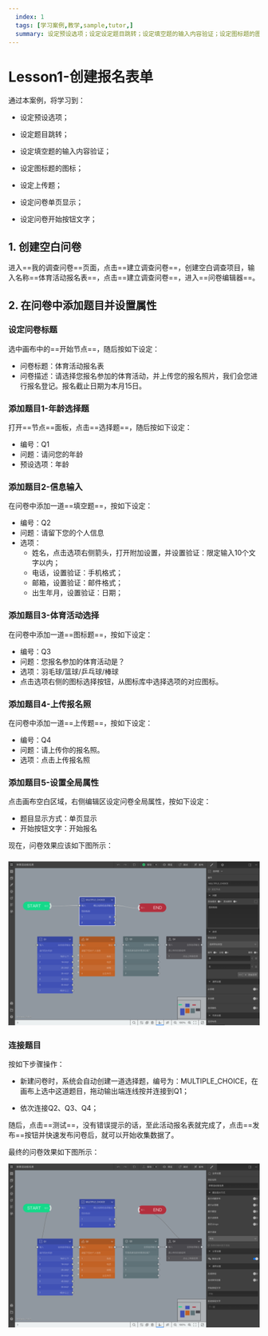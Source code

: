 ```yaml
---
  index: 1
  tags: [学习案例,教学,sample,tutor,]
  summary: 设定预设选项；设定设定题目跳转；设定填空题的输入内容验证；设定图标题的图标；设定上传题；设定问卷单页显示；设定问卷开始按钮文字；
---
```







# Lesson1-创建报名表单

通过本案例，将学习到：

+ 设定预设选项；

+ 设定题目跳转；

+ 设定填空题的输入内容验证；

+ 设定图标题的图标；

+ 设定上传题；

+ 设定问卷单页显示；

+ 设定问卷开始按钮文字；

## 1. 创建空白问卷

进入==我的调查问卷==页面，点击==建立调查问卷==，创建空白调查项目，输入名称==体育活动报名表==，点击==建立调查问卷==，进入==问卷编辑器==。

## 2. 在问卷中添加题目并设置属性

### 设定问卷标题

选中画布中的==开始节点==，随后按如下设定：

+ 问卷标题：体育活动报名表
+ 问卷描述：请选择您报名参加的体育活动，并上传您的报名照片，我们会您进行报名登记。报名截止日期为本月15日。

### 添加题目1-年龄选择题

打开==节点==面板，点击==选择题==，随后按如下设定：

+ 编号：Q1
+ 问题：请问您的年龄
+ 预设选项：年龄

### 添加题目2-信息输入

在问卷中添加一道==填空题==，按如下设定：

+ 编号：Q2
+ 问题：请留下您的个人信息
+ 选项：
  + 姓名，点击选项右侧箭头，打开附加设置，并设置验证：限定输入10个文字以内；
  + 电话，设置验证：手机格式；
  + 邮箱，设置验证：邮件格式；
  + 出生年月，设置验证：日期；

### 添加题目3-体育活动选择

在问卷中添加一道==图标题==，按如下设定：

+ 编号：Q3
+ 问题：您报名参加的体育活动是？
+ 选项：羽毛球/篮球/乒乓球/棒球
+ 点击选项右侧的图标选择按钮，从图标库中选择选项的对应图标。

### 添加题目4-上传报名照

在问卷中添加一道==上传题==，按如下设定：

+ 编号：Q4
+ 问题：请上传你的报名照。
+ 选项：点击上传报名照

### 添加题目5-设置全局属性

点击画布空白区域，右侧编辑区设定问卷全局属性，按如下设定：

+ 题目显示方式：单页显示
+ 开始按钮文字：开始报名

现在，问卷效果应该如下图所示：

### ![01applicationForm01](assets/01applicationForm/01applicationForm01.png)

### 连接题目

按如下步骤操作：

+ 新建问卷时，系统会自动创建一道选择题，编号为：MULTIPLE_CHOICE，在画布上选中这道题目，拖动输出端连线按并连接到Q1；

+ 依次连接Q2、Q3、Q4；

随后，点击==测试==，没有错误提示的话，至此活动报名表就完成了，点击==发布==按钮并快速发布问卷后，就可以开始收集数据了。

 最终的问卷效果如下图所示：

![01applicationForm02](assets/01applicationForm/01applicationForm02.png)
